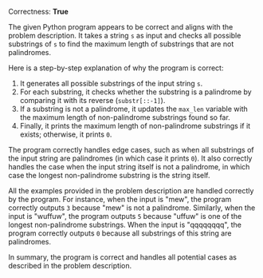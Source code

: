 Correctness: **True**

The given Python program appears to be correct and aligns with the problem description. It takes a string `s` as input and checks all possible substrings of `s` to find the maximum length of substrings that are not palindromes. 

Here is a step-by-step explanation of why the program is correct:

1. It generates all possible substrings of the input string `s`.
2. For each substring, it checks whether the substring is a palindrome by comparing it with its reverse (`substr[::-1]`).
3. If a substring is not a palindrome, it updates the `max_len` variable with the maximum length of non-palindrome substrings found so far.
4. Finally, it prints the maximum length of non-palindrome substrings if it exists; otherwise, it prints `0`.

The program correctly handles edge cases, such as when all substrings of the input string are palindromes (in which case it prints `0`). It also correctly handles the case when the input string itself is not a palindrome, in which case the longest non-palindrome substring is the string itself.

All the examples provided in the problem description are handled correctly by the program. For instance, when the input is "mew", the program correctly outputs `3` because "mew" is not a palindrome. Similarly, when the input is "wuffuw", the program outputs `5` because "uffuw" is one of the longest non-palindrome substrings. When the input is "qqqqqqqq", the program correctly outputs `0` because all substrings of this string are palindromes.

In summary, the program is correct and handles all potential cases as described in the problem description.